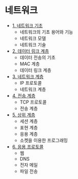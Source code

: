 # 네트워크

* [1. 네트워크 기초](https://github.com/choiish98/Computer-Science/tree/main/Network/1.%20Network%20Basic)
  - 네트워크의 기초 용어와 기능
  - 네트워크 모델
  - 네트워크 기술
* [2. 데이터 링크 계층](https://github.com/choiish98/Computer-Science/tree/main/Network/2.%20Data%20Link%20Layer)
  - 데이터 전송의 기초
  - MAC 계층
  - 데이터 링크 계층
* [3. 네트워크 계층](https://github.com/choiish98/Computer-Science/tree/main/Network/3.%20Network%20Layer)
  - IP 프로토콜
  - 네트워크 계층
* [4. 전송 계층](https://github.com/choiish98/Computer-Science/tree/main/Network/4.%20Transport%20Layer)
  - TCP 프로토콜
  - 전송 계층
* [5. 상위 계층](https://github.com/choiish98/Computer-Science/tree/main/Network/5.%20Upper%20Layers)
  - 세션 계층
  - 표현 계층
  - 응용 계층
  - 소켓을 이용한 프로그래밍
* [6. 응용 프로토콜](https://github.com/choiish98/Computer-Science/tree/main/Network/6.%20Application%20Protocol)
  - 웹
  - DNS
  - 전자 메일
  - 파일 전송
